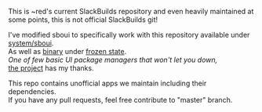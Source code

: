 This is ~red's current SlackBuilds repository and even heavily maintained at some points, this is not official SlackBuilds git!

I've modified sboui to specifically work with this repository available under [system/sboui](https://github.com/RSKYS/SBo-git/tree/current/system/sboui). \
As well as [binary](https://github.com/RSKYS/SBo-git/releases/download/2021-12-3/sboui-2.b1-x86_64-1red.txz) under [frozen state](https://github.com/RSKYS/SBo-git/releases). \
*One of few basic UI package managers that won't let you down,* \
[the project](https://github.com/montagdude/sboui) has my thanks.

This repo contains unofficial apps we maintain including their dependencies. \
If you have any pull requests, feel free contribute to "master" branch.
